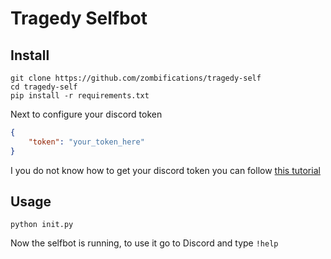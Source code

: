 # Tragedy Selfbot

## Install

```
git clone https://github.com/zombifications/tragedy-self
cd tragedy-self
pip install -r requirements.txt
```

Next to configure your discord token

```json
{
    "token": "your_token_here"
}
```

I you do not know how to get your discord token you can follow [this tutorial](https://gist.github.com/zombifications/dc1d0991e369a243799334ac5d632a41)

## Usage

```
python init.py
```

Now the selfbot is running, to use it go to Discord and type `!help`
